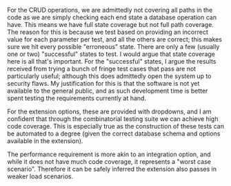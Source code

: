 For the CRUD operations, we are admittedly not covering all paths in the code as we are simply checking each end state a database operation can have. This means we have full state coverage but not full path coverage.
The reason for this is because we test based on providing an incorrect value for each parameter per test, and all the others are correct; this makes sure we hit every possible "erroneous" state. There are only a few (usually one or two) "successful" states to test. 
I would argue that state coverage here is all that's important. For the "successful" states, I argue the results received from trying a bunch of fringe test cases that pass are not particularly useful; although this does admittedly open the system up to security flaws. My justification for this is that the software is not yet available to the general public, and as such development time is better spent testing the requirements currently at hand.

For the extension options, these are provided with dropdowns, and I am confident that through the combinatorial testing suite we can achieve high code coverage. This is especially true as the construction of these tests can be automated to a degree (given the correct database schema and options available in the extension).

The performance requirement is more akin to an integration option, and while it does not have much code coverage, it represents a "worst case scenario". Therefore it can be safely inferred the extension also passes in weaker load scenarios.